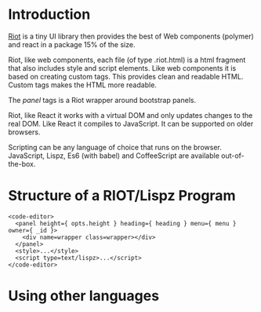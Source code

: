 # Introduction

[Riot](http://riotjs.com) is a tiny UI library then provides the best of Web components (polymer) and react in a package 15% of the size.

Riot, like web components, each file (of type .riot.html) is a html fragment that also includes style and script elements. Like web components it is based on creating custom tags. This provides clean and readable HTML. Custom tags makes the HTML more readable.

The *panel* tags is a Riot wrapper around bootstrap panels.

Riot, like React it works with a virtual DOM and only updates changes to the real DOM. Like React it compiles to JavaScript. It can be supported on older browsers.

Scripting can be any language of choice that runs on the browser. JavaScript, Lispz, Es6 (with babel) and CoffeeScript are available out-of-the-box.

# Structure of a RIOT/Lispz Program

    <code-editor>
      <panel height={ opts.height } heading={ heading } menu={ menu } owner={ _id }>
        <div name=wrapper class=wrapper></div>
      </panel>
      <style>...</style>
      <script type=text/lispz>...</script>
    </code-editor>

# Using other languages
